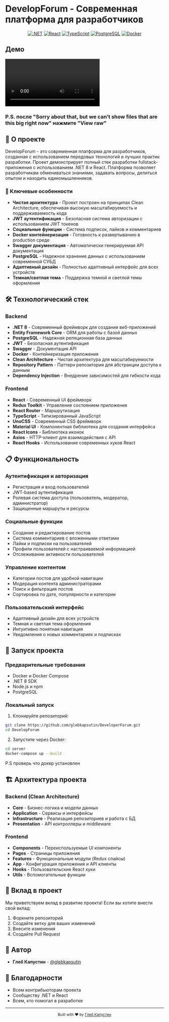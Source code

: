# DevelopForum - Современная платформа для разработчиков

<div align="center">
 
  
  [![.NET](https://img.shields.io/badge/.NET%208-512BD4?style=for-the-badge&logo=.net&logoColor=white)](https://dotnet.microsoft.com/download/dotnet/8.0)
  [![React](https://img.shields.io/badge/React-20232A?style=for-the-badge&logo=react&logoColor=61DAFB)](https://reactjs.org/)
  [![TypeScript](https://img.shields.io/badge/TypeScript-007ACC?style=for-the-badge&logo=typescript&logoColor=white)](https://www.typescriptlang.org/)
  [![PostgreSQL](https://img.shields.io/badge/PostgreSQL-316192?style=for-the-badge&logo=postgresql&logoColor=white)](https://www.postgresql.org/)
  [![Docker](https://img.shields.io/badge/Docker-2496ED?style=for-the-badge&logo=docker&logoColor=white)](https://www.docker.com/)
</div>

## Демо
![Demo](demo1.MOV) 
### P.S. после "Sorry about that, but we can’t show files that are this big right now" нажмите "View raw"

## 🚀 О проекте

DevelopForum - это современная платформа для разработчиков, созданная с использованием передовых технологий и лучших практик разработки. Проект демонстрирует полный стек разработки fullstack-приложения с использованием .NET 8 и React. Платформа позволяет разработчикам обмениваться знаниями, задавать вопросы, делиться опытом и находить единомышленников.

### 🌟 Ключевые особенности

- **Чистая архитектура** - Проект построен на принципах Clean Architecture, обеспечивая высокую масштабируемость и поддерживаемость кода
- **JWT аутентификация** - Безопасная система авторизации с использованием JWT токенов
- **Социальные функции** - Система подписок, лайков и комментариев
- **Docker контейнеризация** - Готовность к развертыванию в production среде
- **Swagger документация** - Автоматически генерируемая API документация
- **PostgreSQL** - Надежное хранение данных с использованием современной СУБД
- **Адаптивный дизайн** - Полностью адаптивный интерфейс для всех устройств
- **Темная/светлая тема** - Поддержка темной и светлой темы оформления

## 🛠 Технологический стек

### Backend
- **.NET 8** - Современный фреймворк для создания веб-приложений
- **Entity Framework Core** - ORM для работы с базой данных
- **PostgreSQL** - Надежная реляционная база данных
- **JWT** - Безопасная аутентификация
- **Swagger** - Документация API
- **Docker** - Контейнеризация приложения
- **Clean Architecture** - Чистая архитектура для масштабируемости
- **Repository Pattern** - Паттерн репозитория для абстракции доступа к данным
- **Dependency Injection** - Внедрение зависимостей для гибкости кода

### Frontend
- **React** - Современный UI фреймворк
- **Redux Toolkit** - Управление состоянием приложения
- **React Router** - Маршрутизация
- **TypeScript** - Типизированный JavaScript
- **UnoCSS** - Современный CSS фреймворк
- **Material UI** - Компонентная библиотека для создания интерфейса
- **React Icons** - Библиотека иконок
- **Axios** - HTTP-клиент для взаимодействия с API
- **React Hooks** - Использование современных хуков React

## 📋 Функциональность

### Аутентификация и авторизация
- Регистрация и вход пользователей
- JWT-based аутентификация
- Ролевая система доступа (пользователь, модератор, администратор)
- Защищенные маршруты и ресурсы

### Социальные функции
- Создание и редактирование постов
- Система комментариев с вложенными ответами
- Лайки и подписки на пользователей
- Профили пользователей с настраиваемой информацией
- Отслеживание активности пользователей

### Управление контентом
- Категории постов для удобной навигации
- Модерация контента администраторами
- Поиск и фильтрация постов
- Сортировка по дате, популярности и категории

### Пользовательский интерфейс
- Адаптивный дизайн для всех устройств
- Темная и светлая тема оформления
- Интуитивно понятная навигация
- Уведомления о новых комментариях и подписках

## 🚀 Запуск проекта

### Предварительные требования

- Docker и Docker Compose
- .NET 8 SDK
- Node.js и npm
- PostgreSQL

### Локальный запуск

1. Клонируйте репозиторий:
```bash
git clone https://github.com/glebkapsutin/DeveloperForum.git
cd DevelopForum
```

2. Запустите через Docker:
```bash
cd server
docker-compose up --build
```
P.S проверь что докер установлен





## 🏗 Архитектура проекта

### Backend (Clean Architecture)
- **Core** - Бизнес-логика и модели данных
- **Application** - Сервисы и интерфейсы
- **Infrastructure** - Реализация репозиториев и работа с БД
- **Presentation** - API контроллеры и middleware

### Frontend
- **Components** - Переиспользуемые UI компоненты
- **Pages** - Страницы приложения
- **Features** - Функциональные модули (Redux слайсы)
- **App** - Конфигурация приложения и API клиенты
- **Hooks** - Пользовательские React хуки
- **Utils** - Вспомогательные функции

## 🤝 Вклад в проект

Мы приветствуем вклад в развитие проекта! Если вы хотите внести свой вклад:

1. Форкните репозиторий
2. Создайте ветку для ваших изменений
3. Внесите изменения
4. Создайте Pull Request



## 👥 Автор 

- **Глеб Капустин** - [@glebkapsutin](https://github.com/glebkapsutin)

## 🙏 Благодарности

- Всем контрибьюторам проекта
- Сообществу .NET и React
- Всем, кто помогал в разработке

---

<div align="center">
  <sub>Built with ❤️ by <a href="https://github.com/glebkapsutin">Глеб Капустин</a></sub>
</div>

